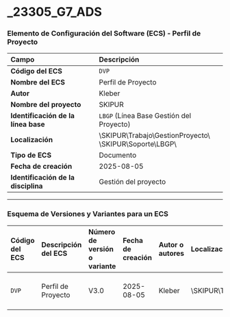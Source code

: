 # _23305_G7_ADS
### Elemento de Configuración del Software (ECS) - Perfil de Proyecto

| Campo | Descripción |
| :--- | :--- |
| **Código del ECS** | `DVP` |
| **Nombre del ECS** | Perfil de Proyecto |
| **Autor** | Kleber |
| **Nombre del proyecto** | SKIPUR |
| **Identificación de la línea base** | `LBGP` (Línea Base Gestión del Proyecto) |
| **Localización** | \\SKIPUR\\Trabajo\\GestionProyecto\\<br>\\SKIPUR\\Soporte\\LBGP\\ |
| **Tipo de ECS** | Documento |
| **Fecha de creación** | 2025-08-05 |
| **Identificación de la disciplina** | Gestión del proyecto |

---

### Esquema de Versiones y Variantes para un ECS

| Código del ECS | Descripción del ECS | Número de versión o variante | Fecha de creación | Autor o autores | Localización | Observación | Variante de requisitos de usuario | Variante de plataforma |
| :--- | :--- | :--- | :--- | :--- | :--- | :--- | :--- | :--- |
| `DVP` | Perfil de Proyecto | V3.0 | 2025-08-05 | Kleber | \\SKIPUR\\Trabajo\\GestionProyecto\\ | Tercera versión del perfil del proyecto. | N/A | N/A |